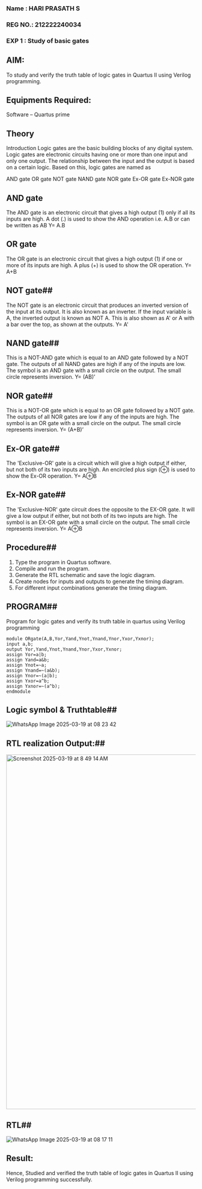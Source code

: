 
### Name : HARI PRASATH S
### REG NO.: 212222240034

### EXP 1 : Study of basic gates

## AIM:

To study and verify the truth table of logic gates in Quartus II using Verilog programming.

## Equipments Required:

Software – Quartus prime 

## Theory

Introduction Logic gates are the basic building blocks of any digital system. Logic gates are electronic circuits having one or more than one input and only one output. The relationship between the input and the output is based on a certain logic. Based on this, logic gates are named as

AND gate OR gate NOT gate NAND gate NOR gate Ex-OR gate Ex-NOR gate

## AND gate

The AND gate is an electronic circuit that gives a high output (1) only if all its inputs are high. A dot (.) is used to show the AND operation i.e. A.B or can be written as AB
Y= A.B

## OR gate

The OR gate is an electronic circuit that gives a high output (1) if one or more of its inputs are high. A plus (+) is used to show the OR operation.
Y= A+B

## NOT gate## 

The NOT gate is an electronic circuit that produces an inverted version of the input at its output. It is also known as an inverter. If the input variable is A, the inverted output is known as NOT A. This is also shown as A' or A with a bar over the top, as shown at the outputs.
Y= A'

## NAND gate## 

This is a NOT-AND gate which is equal to an AND gate followed by a NOT gate. The outputs of all NAND gates are high if any of the inputs are low. The symbol is an AND gate with a small circle on the output. The small circle represents inversion.
Y= (AB)’

## NOR gate## 

This is a NOT-OR gate which is equal to an OR gate followed by a NOT gate. The outputs of all NOR gates are low if any of the inputs are high. The symbol is an OR gate with a small circle on the output. The small circle represents inversion.
Y= (A+B)’

## Ex-OR gate## 

The 'Exclusive-OR' gate is a circuit which will give a high output if either, but not both of its two inputs are high. An encircled plus sign (⊕) is used to show the Ex-OR operation.
Y= A⊕B

## Ex-NOR gate## 

The 'Exclusive-NOR' gate circuit does the opposite to the EX-OR gate. It will give a low output if either, but not both of its two inputs are high. The symbol is an EX-OR gate with a small circle on the output. The small circle represents inversion.
Y= A⊕B

## Procedure##  

1.	Type the program in Quartus software.
2.	Compile and run the program.
3.	Generate the RTL schematic and save the logic diagram.
4.	Create nodes for inputs and outputs to generate the timing diagram.
5.	For different input combinations generate the timing diagram.


## PROGRAM## 

Program for logic gates and verify its truth table in quartus using Verilog programming
```
module ORgate(A,B,Yor,Yand,Ynot,Ynand,Ynor,Yxor,Yxnor);
input a,b;
output Yor,Yand,Ynot,Ynand,Ynor,Yxor,Yxnor;
assign Yor=a|b;
assign Yand=a&b;
assign Ynot=~a;
assign Ynand=~(a&b);
assign Ynor=~(a|b);
assign Yxor=a^b;
assign Yxnor=~(a^b);
endmodule
```
## Logic symbol & Truthtable## 

![WhatsApp Image 2025-03-19 at 08 23 42](https://github.com/user-attachments/assets/ad53543b-5f55-49df-abbd-e1dd625f6a33)

## RTL realization Output:##  

<img width="941" alt="Screenshot 2025-03-19 at 8 49 14 AM" src="https://github.com/user-attachments/assets/214c4d6c-f655-4133-8b64-8f12c838fae2" />

## RTL## 

![WhatsApp Image 2025-03-19 at 08 17 11](https://github.com/user-attachments/assets/12380c98-994f-495b-b7f6-54a2733d2a5b)


## Result:
Hence, Studied and verified the truth table of logic gates in Quartus II using Verilog programming successfully.

